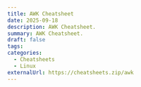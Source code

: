 ```yaml
---
title: AWK Cheatsheet
date: 2025-09-18
description: AWK Cheatsheet.
summary: AWK Cheatsheet.
draft: false
tags:
categories:
  - Cheatsheets
  - Linux
externalUrl: https://cheatsheets.zip/awk
---
```

